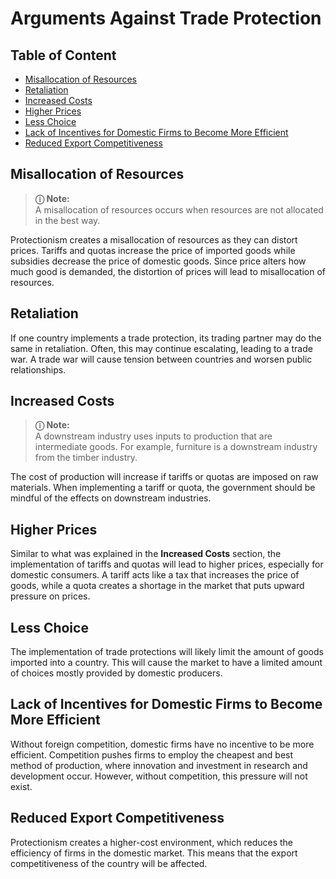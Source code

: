 # Arguments Against Trade Protection

## Table of Content

- [Misallocation of Resources](./#misallocationofresources)
- [Retaliation](./#retaliation)
- [Increased Costs](./#increasedcosts)
- [Higher Prices](./#higherprices)
- [Less Choice](./#lesschoice)
- [Lack of Incentives for Domestic Firms to Become More Efficient](./#lackofincentivefordomesticfirmstobecomemoreefficient)
- [Reduced Export Competitiveness](./#reducedexportcompetitiveness)

## Misallocation of Resources

> **&#9432; Note:**  
> A misallocation of resources occurs when resources are not allocated in the best way.

Protectionism creates a misallocation of resources as they can distort prices. Tariffs and quotas increase the price of imported goods while subsidies decrease the price of domestic goods. Since price alters how much good is demanded, the distortion of prices will lead to misallocation of resources.

## Retaliation

If one country implements a trade protection, its trading partner may do the same in retaliation. Often, this may continue escalating, leading to a trade war. A trade war will cause tension between countries and worsen public relationships.

## Increased Costs

> **&#9432; Note:**  
> A downstream industry uses inputs to production that are intermediate goods. For example, furniture is a downstream industry from the timber industry.

The cost of production will increase if tariffs or quotas are imposed on raw materials. When implementing a tariff or quota, the government should be mindful of the effects on downstream industries.

## Higher Prices

Similar to what was explained in the **Increased Costs** section, the implementation of tariffs and quotas will lead to higher prices, especially for domestic consumers. A tariff acts like a tax that increases the price of goods, while a quota creates a shortage in the market that puts upward pressure on prices.

## Less Choice

The implementation of trade protections will likely limit the amount of goods imported into a country. This will cause the market to have a limited amount of choices mostly provided by domestic producers.

## Lack of Incentives for Domestic Firms to Become More Efficient

Without foreign competition, domestic firms have no incentive to be more efficient. Competition pushes firms to employ the cheapest and best method of production, where innovation and investment in research and development occur. However, without competition, this pressure will not exist.

## Reduced Export Competitiveness

Protectionism creates a higher-cost environment, which reduces the efficiency of firms in the domestic market. This means that the export competitiveness of the country will be affected.
